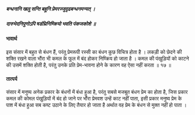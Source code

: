 ##### बन्धनानि खलु सन्ति बहूनि प्रेमरज्जुदृढबन्धनमन्यत् ।
##### दारुभेदनिपुणोऽपि षडंघ्रिनिष्क्रियो भवति पंकजकोशे ॥

#### भावार्थ

इस संसार में बहुत से बंधन हैं, परंतु प्रेमरूपी रस्सी का बंधन कुछ विचित्र होता है । लकड़ी को छेदने की शक्ति रखने वाला भौंरा भी कमल के फूल में बंद होकर निष्क्रिय हो जाता है । कमल की पंखुड़ियों को काटने की उसमें शक्ति होती है, परंतु उनके प्रति प्रेम-भावना होने के कारण वह ऐसा नहीं करता ॥ १७ ॥

#### तात्पर्य

संसार में मनुष्य अनेक प्रकार के बंधनों में बंधा हुआ है, परंतु सबसे मजबूत बंधन प्रेम का होता है, जिस प्रकार कमल की कोमल पंखुड़ियों में बंद हो जाने पर भौंरा प्रेमवश उन्हें काट नहीं पाता, इसी प्रकार मनुष्य प्रेम के पाश में बंधा हुआ सब कष्ट उठाने के लिए तैयार हो जाता है अर्थात वह प्रेम के बंधन से मुक्त नहीं हो पाता ।